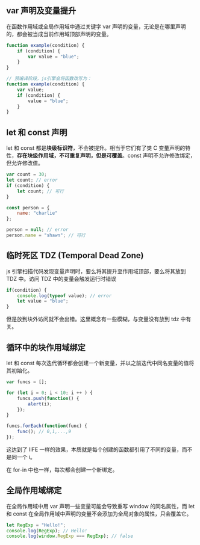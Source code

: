 ## var 声明及变量提升

在函数作用域或全局作用域中通过关键字 var 声明的变量，无论是在哪里声明的，都会被当成当前作用域顶部声明的变量。

```js
function example(condition) {
    if (condition) {
        var value = "blue";
    }
}

// 预编译阶段，js引擎会将函数改写为：
function example(condition) {
    var value;
    if (condition) {
        value = "blue";
    }
}
```



## let 和 const 声明

let 和 const 都是**块级标识符**，不会被提升。相当于它们有了类 C 变量声明的特性，**存在块级作用域，不可重复声明，但是可覆盖**。const 声明不允许修改绑定，但允许修改值。

```js
var count = 30;
let count; // error
if (condition) {
    let count; // 可行
}

const person = {
    name: "charlie"
};

person = null; // error
person.name = "shawn"; // 可行
```



## 临时死区 TDZ (Temporal Dead Zone)

js 引擎扫描代码发现变量声明时，要么将其提升至作用域顶部，要么将其放到 TDZ 中。访问 TDZ 中的变量会触发运行时错误

```js
if(condition) {
    console.log(typeof value); // error
    let value = "blue";
}
```

但是放到块外访问就不会出错。这里概念有一些模糊，与变量没有放到 tdz 中有关。



## 循环中的块作用域绑定

let 和 const 每次迭代循环都会创建一个新变量，并以之前迭代中同名变量的值将其初始化。

```js
var funcs = [];

for (let i = 0; i < 10; i ++ ) {
    funcs.push(function() {
        alert(i);
    });
}

funcs.forEach(function(func) {
    func(); // 0,1,...,9
});
```

这达到了 IIFE 一样的效果，本质就是每个创建的函数都引用了不同的变量，而不是同一个 i。

在 for-in 中也一样，每次都会创建一个新绑定。



## 全局作用域绑定

在全局作用域中用 var 声明一些变量可能会导致重写 window 的同名属性，而 let 和 const 在全局作用域中声明的变量不会添加为全局对象的属性，只会覆盖它。

```js
let RegExp = "Hello!";
console.log(RegExp); // Hello!
console.log(window.RegExp === RegExp); // false
```



